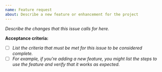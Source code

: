 ```yaml
---
name: Feature request
about: Describe a new feature or enhancement for the project
---
```


_Describe the changes that this issue calls for here._

**Acceptance criteria:**
- [ ] _List the criteria that must be met for this issue to be considered complete._
- [ ] _For example, if you're adding a new feature, you might list the steps to use the feature and verify that it works as expected._